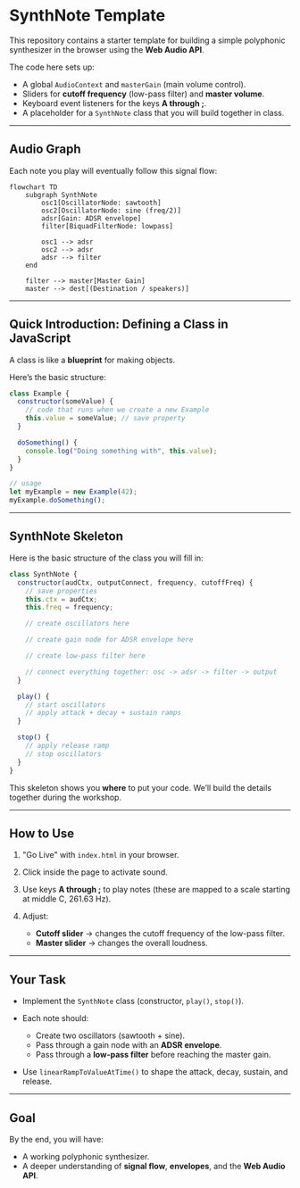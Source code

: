 
# SynthNote Template

This repository contains a starter template for building a simple polyphonic synthesizer in the browser using the **Web Audio API**.

The code here sets up:

- A global `AudioContext` and `masterGain` (main volume control).
- Sliders for **cutoff frequency** (low-pass filter) and **master volume**.
- Keyboard event listeners for the keys **A through ;**.
- A placeholder for a `SynthNote` class that you will build together in class.

---

## Audio Graph

Each note you play will eventually follow this signal flow:

```mermaid
flowchart TD
    subgraph SynthNote
        osc1[OscillatorNode: sawtooth]
        osc2[OscillatorNode: sine (freq/2)]
        adsr[Gain: ADSR envelope]
        filter[BiquadFilterNode: lowpass]

        osc1 --> adsr
        osc2 --> adsr
        adsr --> filter
    end

    filter --> master[Master Gain]
    master --> dest[(Destination / speakers)]
```

---

## Quick Introduction: Defining a Class in JavaScript

A class is like a **blueprint** for making objects.  

Here’s the basic structure:

```js
class Example {
  constructor(someValue) {
    // code that runs when we create a new Example
    this.value = someValue; // save property
  }

  doSomething() {
    console.log("Doing something with", this.value);
  }
}

// usage
let myExample = new Example(42);
myExample.doSomething();
````

---

## SynthNote Skeleton

Here is the basic structure of the class you will fill in:

```js
class SynthNote {
  constructor(audCtx, outputConnect, frequency, cutoffFreq) {
    // save properties
    this.ctx = audCtx;
    this.freq = frequency;

    // create oscillators here

    // create gain node for ADSR envelope here

    // create low-pass filter here

    // connect everything together: osc -> adsr -> filter -> output
  }

  play() {
    // start oscillators
    // apply attack + decay + sustain ramps
  }

  stop() {
    // apply release ramp
    // stop oscillators
  }
}
```

This skeleton shows you **where** to put your code.
We’ll build the details together during the workshop.

---

## How to Use

1. "Go Live" with `index.html` in your browser.
2. Click inside the page to activate sound.
3. Use keys **A through ;** to play notes (these are mapped to a scale starting at middle C, 261.63 Hz).
4. Adjust:

    * **Cutoff slider** → changes the cutoff frequency of the low-pass filter.
    * **Master slider** → changes the overall loudness.

---

## Your Task

* Implement the `SynthNote` class (constructor, `play()`, `stop()`).
* Each note should:

    * Create two oscillators (sawtooth + sine).
    * Pass through a gain node with an **ADSR envelope**.
    * Pass through a **low-pass filter** before reaching the master gain.
* Use `linearRampToValueAtTime()` to shape the attack, decay, sustain, and release.

---

## Goal

By the end, you will have:

* A working polyphonic synthesizer.
* A deeper understanding of **signal flow**, **envelopes**, and the **Web Audio API**.
